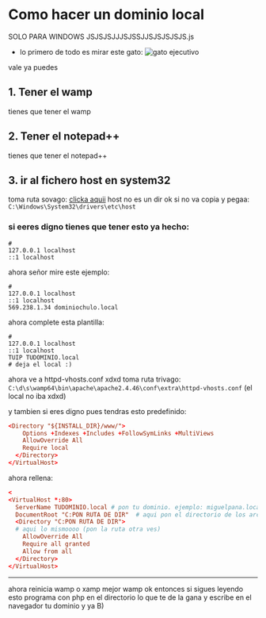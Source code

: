 # Como hacer un dominio local
SOLO PARA WINDOWS JSJSJSJJJSJSSJJSJSJSJSJS.js

- lo primero de todo es mirar este gato:
![gato ejecutivo](../img/gatoejecutivo.png)

vale ya puedes

## 1. Tener el wamp
tienes que tener el wamp

## 2. Tener el notepad++
tienes que tener el notepad++

## 3. ir al fichero host en system32
toma ruta sovago: [clicka aquii](C:\Windows\System32\drivers\etc\host) host no es un dir ok
si no va copia y pegaa: `C:\Windows\System32\drivers\etc\host`

### si eeres digno tienes que tener esto ya hecho:
```
#
127.0.0.1 localhost
::1 localhost
```

ahora señor mire este ejemplo:
```
#
127.0.0.1 localhost
::1 localhost
569.238.1.34 dominiochulo.local
```

ahora complete esta plantilla:

```
#
127.0.0.1 localhost
::1 localhost
TUIP TUDOMINIO.local
# deja el local :)
```

ahora ve a httpd-vhosts.conf xdxd
toma ruta trivago: `C:\d\s\wamp64\bin\apache\apache2.4.46\conf\extra\httpd-vhosts.conf` (el local no iba xdxd)

y tambien si eres digno pues tendras esto predefinido:

```conf
<Directory "${INSTALL_DIR}/www/">
    Options +Indexes +Includes +FollowSymLinks +MultiViews
    AllowOverride All
    Require local
  </Directory>
</VirtualHost>


```

ahora rellena:
```conf
<
<VirtualHost *:80>
  ServerName TUDOMINIO.local # pon tu dominio. ejemplo: miguelpana.local
  DocumentRoot "C:PON RUTA DE DIR"  # aqui pon el directorio de los archivos php ok
  <Directory "C:PON RUTA DE DIR">
  # aqui lo mismoooo (pon la ruta otra ves)
    AllowOverride All
	Require all granted
	Allow from all
  </Directory>
</VirtualHost>
```
--- 

ahora reinicia wamp o xamp mejor wamp ok 
entonces si sigues leyendo esto programa con php en el directorio lo que te de la gana y escribe en el navegador tu dominio y ya B)


